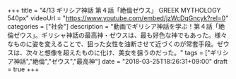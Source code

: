 +++
title =  "4/13 ギリシア神話 第４話「絶倫ゼウス」 GREEK MYTHOLOGY 540px"
videoUrl = "https://www.youtube.com/embed/jzWcDqGncyk?rel=0"
categories = ["社会"]
description = "動画でギリシア神話を学ぶ！第４話「絶倫ゼウス」。ギリシャ神話の最高神・ゼウスは、最も好色な神でもあった。様々なものに姿を変えることで、狙った女性を油断させて近づくのが常套手段。ゼウスは、次々と想像を超えたものに化け、美女を狙うのだった。"
tags = ["ギリシア神話","絶倫","ゼウス","最高神"]
date = "2018-03-25T18:26:31+09:00"
draft = true
+++
